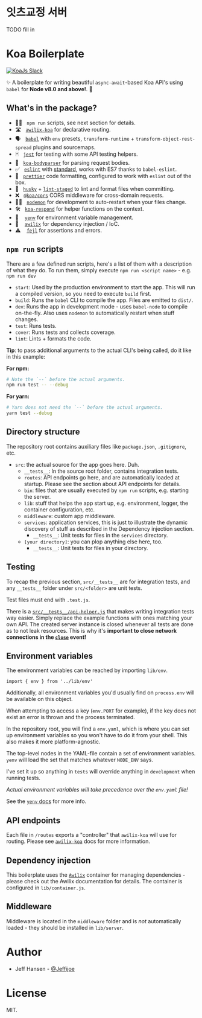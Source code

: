 # 잇츠교정 서버

TODO fill in

# Koa Boilerplate

<a href="https://communityinviter.com/apps/koa-js/koajs" rel="KoaJs Slack Community">![KoaJs Slack](https://img.shields.io/badge/Koa.Js-Slack%20Channel-Slack.svg?longCache=true&style=for-the-badge)</a>

✨ A boilerplate for writing beautiful `async-await`-based Koa API's using `babel` for **Node v8.0 and above!**. 🚀


## What's in the package?

- 🏃‍♀️&nbsp;&nbsp;&nbsp;`npm run` scripts, see next section for details.
- 🛣 &nbsp;&nbsp;[`awilix-koa`][awilix-koa] for declarative routing.
- 🗣&nbsp;&nbsp;&nbsp;[`babel`][babel] with `env` presets, `transform-runtime` + `transform-object-rest-spread` plugins and sourcemaps.
- 🃏&nbsp;&nbsp;&nbsp;[`jest`][jest] for testing with some API testing helpers.
- 💪&nbsp;&nbsp;&nbsp;[`koa-bodyparser`][koa-bodyparser] for parsing request bodies.
- ✅ &nbsp;&nbsp;[`eslint`][eslint] with [standard][standard], works with ES7 thanks to `babel-eslint`.
- 👀 &nbsp;&nbsp;[`prettier`][prettier] code formatting, configured to work with `eslint` out of the box.
- 🐶 &nbsp;&nbsp;[`husky`][husky] + [`lint-staged`][lint-staged] to lint and format files when committing.
- ❌ &nbsp;&nbsp;[`@koa/cors`][cors] CORS middleware for cross-domain requests.
- 🕵️‍♀️&nbsp;&nbsp;&nbsp;[`nodemon`][nodemon] for development to auto-restart when your files change.
- 🛠 &nbsp;&nbsp;[`koa-respond`][respond] for helper functions on the context.
- 📄 &nbsp;&nbsp;&nbsp;[`yenv`][yenv] for environment variable management.
- 💉 &nbsp;&nbsp;&nbsp;[`awilix`][awilix] for dependency injection / IoC.
- ⚠️ &nbsp;&nbsp;&nbsp;[`fejl`][fejl] for assertions and errors.

## `npm run` scripts

There are a few defined run scripts, here's a list of them with a description of what they do. To run them, simply execute `npm run <script name>` - e.g. `npm run dev`

- `start`: Used by the production environment to start the app. This will run a compiled version, so you need to execute `build` first.
- `build`: Runs the `babel` CLI to compile the app. Files are emitted to `dist/`.
- `dev`: Runs the app in development mode - uses `babel-node` to compile on-the-fly. Also uses `nodemon` to automatically restart when stuff changes.
- `test`: Runs tests.
- `cover`: Runs tests and collects coverage.
- `lint`: Lints + formats the code.

**Tip**: to pass additional arguments to the actual CLI's being called, do it like in this example:

**For npm:**

```bash
# Note the `--` before the actual arguments.
npm run test -- --debug
```

**For yarn:**

```bash
# Yarn does not need the `--` before the actual arguments.
yarn test --debug
```

## Directory structure

The repository root contains auxiliary files like `package.json`, `.gitignore`, etc.

- `src`: the actual source for the app goes here. Duh.
  - `__tests__`: In the source root folder, contains integration tests.
  - `routes`: API endpoints go here, and are automatically loaded at startup. Please see the section about API endpoints for details.
  - `bin`: files that are usually executed by `npm run` scripts, e.g. starting the server.
  - `lib`: stuff that helps the app start up, e.g. environment, logger, the container configuration, etc.
  - `middleware`: custom app middleware.
  - `services`: application services, this is just to illustrate the dynamic discovery of stuff as described in the Dependency injection section.
    - `__tests__`: Unit tests for files in the `services` directory.
  - `[your directory]`: you can plop anything else here, too.
    - `__tests__`: Unit tests for files in your directory.

## Testing

To recap the previous section, `src/__tests__` are for integration tests, and any `__tests__` folder under `src/<folder>` are unit tests.

Test files must end with `.test.js`.

There is a [`src/__tests__/api-helper.js`][api-helper] that makes writing integration tests way easier. Simply replace the example functions with ones matching your own API. The created server instance is closed whenever all tests are done as to not leak resources. This is why it's **important to close network connections in the [`close`][close-event] event!**

## Environment variables

The environment variables can be reached by importing `lib/env`.

```
import { env } from '../lib/env'
```

Additionally, all environment variables you'd usually find on `process.env` will be available on this object.

When attempting to access a key (`env.PORT` for example), if the key does not exist an error is thrown and the process terminated.

In the repository root, you will find a `env.yaml`, which is where you can set up environment variables so you won't have to do it from your shell. This also makes it more platform-agnostic.

The top-level nodes in the YAML-file contain a set of environment variables.
`yenv` will load the set that matches whatever `NODE_ENV` says.

I've set it up so anything in `tests` will override anything in `development` when running tests.

_Actual environment variables will take precedence over the `env.yaml` file!_

See the [`yenv` docs](https://github.com/jeffijoe/yenv) for more info.

## API endpoints

Each file in `/routes` exports a "controller" that `awilix-koa` will use for routing. Please see [`awilix-koa`](https://github.com/jeffijoe/awilix-koa#awesome-usage) docs for more information.

## Dependency injection

This boilerplate uses the [`Awilix`](https://github.com/jeffijoe/awilix) container for managing dependencies - please check out the Awilix documentation
for details. The container is configured in `lib/container.js`.

## Middleware

Middleware is located in the `middleware` folder and is _not_ automatically loaded - they should be installed in `lib/server`.

# Author

- Jeff Hansen - [@Jeffijoe](https://twitter.com/Jeffijoe)

# License

MIT.

[api-helper]: /src/__tests__/api-helper.js
[close-event]: /src/lib/server.js#L58
[standard]: http://standardjs.com/
[koa-router]: https://github.com/alexmingoia/koa-router
[babel]: https://github.com/babel/babel
[jest]: https://github.com/facebook/jest
[koa-bodyparser]: https://github.com/koajs/bodyparser
[eslint]: https://github.com/eslint/eslint
[prettier]: https://github.com/prettier/prettier
[husky]: https://github.com/typicode/husky
[lint-staged]: https://github.com/okonet/lint-staged
[cors]: https://github.com/koajs/cors
[nodemon]: https://github.com/remy/nodemon
[respond]: https://github.com/jeffijoe/koa-respond
[yenv]: https://github.com/jeffijoe/yenv
[awilix]: https://github.com/jeffijoe/awilix
[awilix-koa]: https://github.com/jeffijoe/awilix-koa
[smid]: https://github.com/jeffijoe/smid
[fejl]: https://github.com/jeffijoe/fejl
